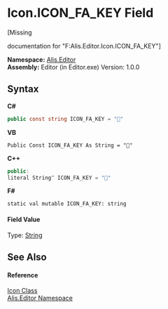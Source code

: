 # Icon.ICON_FA_KEY Field
 

\[Missing <summary> documentation for "F:Alis.Editor.Icon.ICON_FA_KEY"\]

**Namespace:**&nbsp;<a href="b150ade4-39de-a232-5f06-d3cdc1b2c538">Alis.Editor</a><br />**Assembly:**&nbsp;Editor (in Editor.exe) Version: 1.0.0

## Syntax

**C#**<br />
``` C#
public const string ICON_FA_KEY = ""
```

**VB**<br />
``` VB
Public Const ICON_FA_KEY As String = ""
```

**C++**<br />
``` C++
public:
literal String^ ICON_FA_KEY = ""
```

**F#**<br />
``` F#
static val mutable ICON_FA_KEY: string
```


#### Field Value
Type: <a href="https://docs.microsoft.com/dotnet/api/system.string" target="_blank">String</a>

## See Also


#### Reference
<a href="cc0f883c-67f8-f772-c6d7-a60b129f22a7">Icon Class</a><br /><a href="b150ade4-39de-a232-5f06-d3cdc1b2c538">Alis.Editor Namespace</a><br />